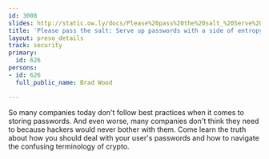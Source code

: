```yaml
---
id: 3008
slides: http://static.ow.ly/docs/Please%20pass%20the%20salt_%20Serve%20up%20passwords%20with%20a%20side%20of%20entropy_8gpP.pdf
title: 'Please pass the salt: Serve up passwords with a side of entropy'
layout: preso_details
track: security
primary:
  id: 626
persons:
- id: 626
  full_public_name: Brad Wood

---
```

So many companies today don't follow best practices when it comes to storing passwords.  And even worse, many companies don't think they need to because hackers would never bother with them. Come learn the truth about how you should deal with your user's passwords and how to navigate the confusing terminology of crypto.
